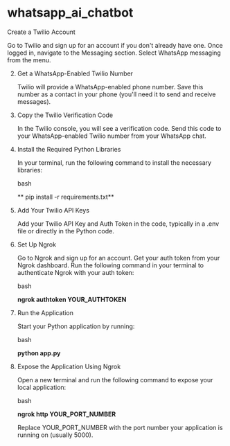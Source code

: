 # whatsapp_ai_chatbot
Create a Twilio Account

Go to Twilio and sign up for an account if you don't already have one.
Once logged in, navigate to the Messaging section.
Select WhatsApp messaging from the menu.

2. Get a WhatsApp-Enabled Twilio Number

    Twilio will provide a WhatsApp-enabled phone number.
    Save this number as a contact in your phone (you'll need it to send and receive messages).

3. Copy the Twilio Verification Code

    In the Twilio console, you will see a verification code.
    Send this code to your WhatsApp-enabled Twilio number from your WhatsApp chat.

4. Install the Required Python Libraries

    In your terminal, run the following command to install the necessary libraries:

    bash

   ** pip install -r requirements.txt**

5. Add Your Twilio API Keys

    Add your Twilio API Key and Auth Token in the code, typically in a .env file or directly in the Python code.

6. Set Up Ngrok

    Go to Ngrok and sign up for an account.
    Get your auth token from your Ngrok dashboard.
    Run the following command in your terminal to authenticate Ngrok with your auth token:

    bash

    **ngrok authtoken YOUR_AUTHTOKEN**

7. Run the Application

    Start your Python application by running:

    bash

    **python app.py**

8. Expose the Application Using Ngrok

    Open a new terminal and run the following command to expose your local application:

    bash

    **ngrok http YOUR_PORT_NUMBER**

    Replace YOUR_PORT_NUMBER with the port number your application is running on (usually 5000).

